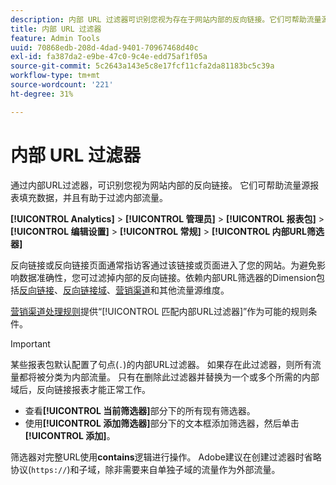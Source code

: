 ```yaml
---
description: 内部 URL 过滤器可识别您视为存在于网站内部的反向链接。它们可帮助流量源报表填充数据，并且有助于过滤内部流量。
title: 内部 URL 过滤器
feature: Admin Tools
uuid: 70868edb-208d-4dad-9401-70967468d40c
exl-id: fa387da2-e9be-47c0-9c4e-edd75af1f05a
source-git-commit: 5c2643a143e5c8e17fcf11cfa2da81183bc5c39a
workflow-type: tm+mt
source-wordcount: '221'
ht-degree: 31%

---
```



# 内部 URL 过滤器

通过内部URL过滤器，可识别您视为网站内部的反向链接。 它们可帮助流量源报表填充数据，并且有助于过滤内部流量。

**[!UICONTROL Analytics]** > **[!UICONTROL 管理员]** > **[!UICONTROL 报表包]** > **[!UICONTROL 编辑设置]** > **[!UICONTROL 常规]** > **[!UICONTROL 内部URL筛选器]**

反向链接或反向链接页面通常指访客通过该链接或页面进入了您的网站。为避免影响数据准确性，您可过滤掉内部的反向链接。依赖内部URL筛选器的Dimension包括[反向链接](/help/components/dimensions/referrer.md)、[反向链接域](/help/components/dimensions/referring-domain.md)、[营销渠道](/help/components/dimensions/marketing-channel.md)和其他流量源维度。

[营销渠道处理规则](../marketing-channels/c-rules.md)提供“[!UICONTROL 匹配内部URL过滤器]”作为可能的规则条件。

>[!IMPORTANT]
>
>某些报表包默认配置了句点(`.`)的内部URL过滤器。 如果存在此过滤器，则所有流量都将被分类为内部流量。 只有在删除此过滤器并替换为一个或多个所需的内部域后，反向链接报表才能正常工作。

* 查看&#x200B;**[!UICONTROL 当前筛选器]**&#x200B;部分下的所有现有筛选器。
* 使用&#x200B;**[!UICONTROL 添加筛选器]**&#x200B;部分下的文本框添加筛选器，然后单击&#x200B;**[!UICONTROL 添加]**。

筛选器对完整URL使用&#x200B;**contains**&#x200B;逻辑进行操作。 Adobe建议在创建过滤器时省略协议(`https://`)和子域，除非需要来自单独子域的流量作为外部流量。
